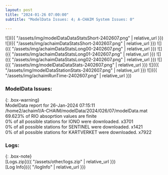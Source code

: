 ```yaml
---
layout: post
title: "2024-01-26 07:00:00"
subtitle: "ModelData Issues: 4; A-CHAIM System Issues: 0"

---
```


![]({{ "/assets/img/modelDataDataStatsShort-2402607.png" | relative_url }})
![]({{ "/assets/img/achaimDataStatsShort-2402607.png" | relative_url }})
![]({{ "/assets/img/achaimDataStatsLong00-2402607.png" | relative_url }})
![]({{ "/assets/img/achaimDataStatsLong01-2402607.png" | relative_url }})
![]({{ "/assets/img/achaimDataStatsLong02-2402607.png" | relative_url }})
![]({{ "/assets/img/modelDataDataStats-2402607.png" | relative_url }})
![]({{ "/assets/img/modelDataStationStats-2402607.png" | relative_url }})
![]({{ "/assets/img/achaimRunTime-2402607.png" | relative_url }})


### ModelData Issues:  
  
{: .box-warning}  
 ModelData report for 26-Jan-2024 07:15:11   
 /home2/achaim1/A-CHAIM/modelData/2024/026/07/modelData.mat   
 69.623% of RIO absoprtion values are finite   
 0% of all possible stations for IONO were downloaded. x3701   
 0% of all possible stations for SENTINEL were downloaded. x1421   
 0% of all possible stations for KARTVERKET were downloaded. x7922   
  


### Logs:  
  
{: .box-note}  
[Logs.zip]({{ "/assets/other/logs.zip" | relative_url }})  
[Log Info]({{ "/logInfo" | relative_url }})  
